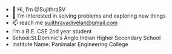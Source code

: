 - 👋 Hi, I’m @SujithraSV
- 👀 I’m interested in solving problems and exploring new things
- 📫 reach me sujithravadivelan@gmail.com
- I'm a B.E. CSE 2nd year student 
 - School:St.Dominic's Anglo Indian Higher Secondary School
- Institute Name: Panimalar Engineering College
